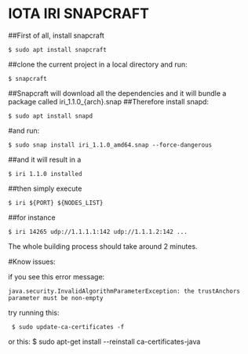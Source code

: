
# IOTA IRI SNAPCRAFT

##First of all, install snapcraft

	$ sudo apt install snapcraft

##clone the current project in a local directory and run:

	$ snapcraft

##Snapcraft will download all the dependencies and it will bundle a package called iri_1.1.0_{arch}.snap
##Therefore install snapd:

	$ sudo apt install snapd

#and run:

	$ sudo snap install iri_1.1.0_amd64.snap --force-dangerous

##and it will result in a 

	$ iri 1.1.0 installed

##then simply execute

	$ iri ${PORT} ${NODES_LIST}

##for instance

	$ iri 14265 udp://1.1.1.1:142 udp://1.1.1.2:142 ...

The whole building process should take around 2 minutes.

#Know issues:

if you see this error message: 

	java.security.InvalidAlgorithmParameterException: the trustAnchors parameter must be non-empty

try running this:

	 $ sudo update-ca-certificates -f
or this:
	 $ sudo apt-get install --reinstall ca-certificates-java

